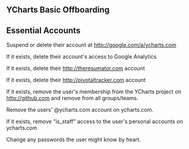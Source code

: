 ## YCharts Basic Offboarding

## Essential Accounts

Suspend or delete their account at http://google.com/a/ycharts.com

If it exists, delete their account's access to Google Analytics

If it exists, delete their http://theresumator.com account

If it exists, delete their http://pivotaltracker.com account

If it exists, remove the user's membership from the YCharts project on http://github.com and remove from all groups/teams.

Remove the users' @ycharts.com account on ycharts.com.

If it exists, remove "is_staff" access to the user's personal accounts on ycharts.com

Change any passwords the user might know by heart.
